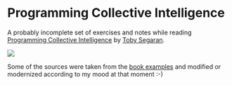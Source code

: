 # Programming Collective Intelligence

A probably incomplete set of exercises and notes while reading [Programming Collective Intelligence](http://oreilly.com/catalog/9780596529321/) by [Toby Segaran](https://www.oreilly.com/pub/au/2972).


![](https://covers.oreillystatic.com/images/9780596529321/lrg.jpg)

Some of the sources were taken from the [book examples](https://github.com/arthur-e/Programming-Collective-Intelligence) and modified or modernized according to my mood at that moment :-)